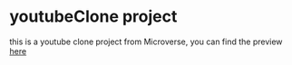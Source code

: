 # youtubeClone project
this is a youtube clone project from Microverse, you can find the preview [here](https://muhenge.github.io/youtubeClone/youtubeClone.html)
